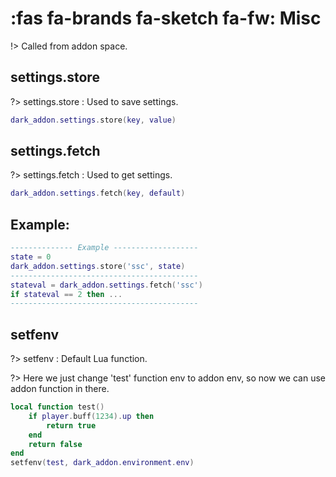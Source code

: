 # :fas fa-brands fa-sketch fa-fw: Misc 

!> Called from addon space.

## settings.store
?> settings.store : Used to save settings.
```lua
dark_addon.settings.store(key, value)
```

## settings.fetch
?> settings.fetch : Used to get settings.
```lua
dark_addon.settings.fetch(key, default)
```

## Example: <!-- {docsify-ignore} -->

```lua
-------------- Example -------------------
state = 0
dark_addon.settings.store('ssc', state)
------------------------------------------
stateval = dark_addon.settings.fetch('ssc') 
if stateval == 2 then ...
------------------------------------------
```

## setfenv
?> setfenv : Default Lua function.

?> Here we just change 'test' function env to addon env, so now we can use addon function in there.
```lua
local function test()
	if player.buff(1234).up then 
		return true 
	end
	return false
end
setfenv(test, dark_addon.environment.env)
```